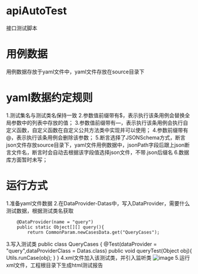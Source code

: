 # apiAutoTest
接口测试脚本
# 用例数据
用例数据存放于yaml文件中，yaml文件存放在source目录下
# yaml数据约定规则
1.测试集名与测试类名保持一致
2.参数值前缀带有$，表示执行该条用例会替换全局参数中的列表中存放的值；
3.参数值前缀带有—，表示执行该条用例会执行自定义函数，自定义函数在自定义公共方法类中实现并可以使用；
4.参数前缀带有@，表示执行该条用例会删除该参数；
5.断言选择了JSONSchema方式，断言json文件存放source目录下，yaml文件用例数据中，jsonPath字段后跟上json断言文件名，断言时会自动去根据该字段值选择json文件，不带.json后缀名
6.数据库方面暂时未写；
# 运行方式
1.准备yaml文件数据
2.在DataProvider-Datas中，写入DataProvider，需要什么测试数据，根据测试类名获取
```
    @DataProvider(name = "query")
    public static Object[][] query(){
        return CommonParam.newCasesData.get("QueryCases");
```
3.写入测试类
public class QueryCases {
    @Test(dataProvider = "query",dataProviderClass = Datas.class)
    public void queryTest(Object obj){
        Utils.runCase(obj);
    }
}
4.xml文件加入该测试类，并引入监听类
![image](https://user-images.githubusercontent.com/58164963/138423195-7cf45a7d-a95a-4a06-95b3-afd314a2214f.png)
5.运行xml文件，工程根目录下生成html测试报告

